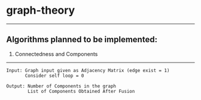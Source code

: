 # graph-theory
-------------------------------------
Algorithms planned to be implemented:
-------------------------------------


1) Connectedness and Components
  ------------------------------
    Input: Graph input given as Adjacency Matrix (edge exist = 1)
           Consider self loop = 0
           
    Output: Number of Components in the graph
            List of Components Obtained After Fusion
